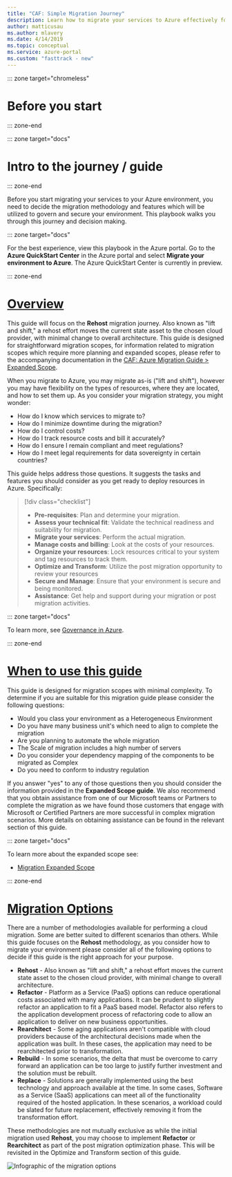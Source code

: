 ```yaml
---
title: "CAF: Simple Migration Journey"
description: Learn how to migrate your services to Azure effectively for your organization with step-by-step guidance.
author: matticusau
ms.author: mlavery
ms.date: 4/14/2019
ms.topic: conceptual
ms.service: azure-portal
ms.custom: "fasttrack - new"
---
```


::: zone target="chromeless"

# Before you start  

::: zone-end

::: zone target="docs"

# Intro to the journey / guide

::: zone-end

Before you start migrating your services to your Azure environment, you need to decide the migration methodology and features which will be utilized to govern and secure your environment. This playbook walks you through this journey and decision making.

::: zone target="docs"

For the best experience, view this playbook in the Azure portal. Go to the **Azure QuickStart Center** in the Azure portal and select **Migrate your environment to Azure**. The Azure QuickStart Center is currently in preview.

::: zone-end

# [Overview](#tab/Overview)

This guide will focus on the **Rehost** migration journey. Also known as "lift and shift," a rehost effort moves the current state asset to the chosen cloud provider, with minimal change to overall architecture. This guide is designed for straightforward migration scopes, for information related to migration scopes which require more planning and expanded scopes, please refer to the accompanying documentation in the [CAF: Azure Migration Guide > Expanded Scope](../expanded-scope/).

When you migrate to Azure, you may migrate as-is ("lift and shift"), however you may have flexibility on the types of resources, where they are located, and how to set them up. As you consider your migration strategy, you might wonder:

* How do I know which services to migrate to?
* How do I minimize downtime during the migration?
* How do I control costs?
* How do I track resource costs and bill it accurately?
* How do I ensure I remain compliant and meet regulations?
* How do I meet legal requirements for data sovereignty in certain countries?

This guide helps address those questions. It suggests the tasks and features you should consider as you get ready to deploy resources in Azure. Specifically:

> [!div class="checklist"]
> * **Pre-requisites**: Plan and determine your migration.
> * **Assess your technical fit**: Validate the technical readiness and suitability for migration.
> * **Migrate your services**: Perform the actual migration.
> * **Manage costs and billing**: Look at the costs of your resources.
> * **Organize your resources**: Lock resources critical to your system and tag resources to track them.
> * **Optimize and Transform**: Utilize the post migration opportunity to review your resources
> * **Secure and Manage**: Ensure that your environment is secure and being monitored.
> * **Assistance**: Get help and support during your migration or post migration activities.

::: zone target="docs"

To learn more, see [Governance in Azure](/azure/security/governance-in-azure/). 

::: zone-end

# [When to use this guide](#tab/WhenToUseThisGuide)

This guide is designed for migration scopes with minimal complexity. To determine if you are suitable for this migration guide please consider the following questions:

* Would you class your environment as a Heterogeneous Environment
* Do you have many business unit's which need to align to complete the migration
* Are you planning to automate the whole migration
* The Scale of migration includes a high number of servers
* Do you consider your dependency mapping of the components to be migrated as Complex
* Do you need to conform to industry regulation

If you answer "yes" to any of those questions then you should consider the information provided in the **Expanded Scope guide**. We also recommend that you obtain assistance from one of our Microsoft teams or Partners to complete the migration as we have found those customers that engage with Microsoft or Certified Partners are more successful in complex migration scenarios. More details on obtaining assistance can be found in the relevant section of this guide.

::: zone target="docs"

To learn more about the expanded scope see:

* [Migration Expanded Scope](../expanded-scope/)

::: zone-end

# [Migration Options](#tab/MigrationOptions)

There are a number of methodologies available for performing a cloud migration. Some are better suited to different scenarios than others. While this guide focuses on the **Rehost** methodology, as you consider how to migrate your environment please consider all of the following options to decide if this guide is the right approach for your purpose.

* **Rehost** - Also known as "lift and shift," a rehost effort moves the current state asset to the chosen cloud provider, with minimal change to overall architecture.
* **Refactor** - Platform as a Service (PaaS) options can reduce operational costs associated with many applications. It can be prudent to slightly refactor an application to fit a PaaS based model. Refactor also refers to the application development process of refactoring code to allow an application to deliver on new business opportunities.
* **Rearchitect** - Some aging applications aren't compatible with cloud providers because of the architectural decisions made when the application was built. In these cases, the application may need to be rearchitected prior to transformation.
* **Rebuild** - In some scenarios, the delta that must be overcome to carry forward an application can be too large to justify further investment and the solution must be rebuilt.
* **Replace** - Solutions are generally implemented using the best technology and approach available at the time. In some cases, Software as a Service (SaaS) applications can meet all of the functionality required of the hosted application. In these scenarios, a workload could be slated for future replacement, effectively removing it from the transformation effort.

These methodologies are not mutually exclusive as while the initial migration used **Rehost**, you may choose to implement **Refactor** or **Rearchitect** as part of the post migration optimization phase. This will be revisited in the Optimize and Transform section of this guide.

![Infographic of the migration options](../../_images/migration/migration-options.png)
